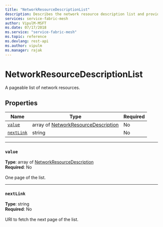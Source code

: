 ```yaml
---
title: "NetworkResourceDescriptionList"
description: Describes the network resource description list and provides the names, types, and requirement statuses for the value and nextLink properties.
services: service-fabric-mesh
author: VipulM-MSFT
ms.date: 07/17/2018
ms.service: "service-fabric-mesh"
ms.topic: reference
ms.devlang: rest-api
ms.author: vipulm
ms.manager: rajak
---
```

# NetworkResourceDescriptionList

A pageable list of network resources.

## Properties
| Name | Type | Required |
| --- | --- | --- |
| [`value`](#value) | array of [NetworkResourceDescription](sfmeshrp-model-networkresourcedescription.md) | No |
| [`nextLink`](#nextlink) | string | No |

____
### `value`
__Type__: array of [NetworkResourceDescription](sfmeshrp-model-networkresourcedescription.md) <br/>
__Required__: No<br/>
<br/>
One page of the list.

____
### `nextLink`
__Type__: string <br/>
__Required__: No<br/>
<br/>
URI to fetch the next page of the list.

